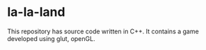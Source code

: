 # la-la-land
This repository has source code written in C++. It contains a game developed using glut, openGL. 

